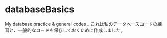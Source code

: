 # databaseBasics
My database practice &amp; general codes
_ これは私のデータベースコードの練習と、一般的なコードを保存しておくために作成しました。

